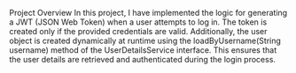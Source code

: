 Project Overview
In this project, I have implemented the logic for generating a JWT (JSON Web Token) 
when a user attempts to log in. The token is created only if the provided 
credentials are valid. Additionally, the user object is created dynamically at runtime using the
loadByUsername(String username) method of the UserDetailsService interface. 
This ensures that the user details are retrieved and authenticated during the login process.
